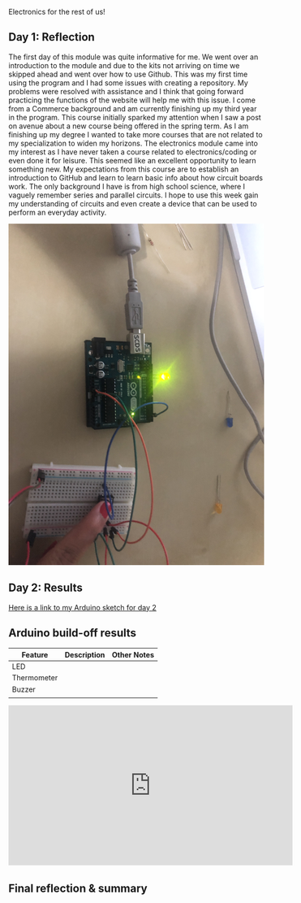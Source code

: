 Electronics for the rest of us!

## Day 1: Reflection


The first day of this module was quite informative for me. We went over an introduction to the module and due to the kits not arriving on time we skipped ahead and went over how to use Github. This was my first time using the program and I had some issues with creating a repository. My problems were resolved with assistance and I think that going forward practicing  the functions of the website will help me with this issue.  I come from a Commerce background  and am currently finishing up my third year in the program. This course initially sparked my attention when I saw a post on avenue about a new course being offered in the spring term. As I am finishing up my degree I wanted to take more courses that are not related to my specialization to widen my horizons. The electronics module came into my interest as I have never taken a course related to electronics/coding or even done it for leisure. This seemed like an excellent opportunity to learn something new. My expectations from this course are to establish an introduction to GitHub and learn to learn basic info about how circuit boards work. The only background I have is from high school science, where I vaguely remember series and parallel circuits. I hope to use this week gain my understanding of circuits and even create a device that can be used to perform an everyday activity. 
>


<!--
Inserting an image takes the form: 
![image alt text](url/to/photo "Logo Title Text")
See the following webpage for more information: https://github.com/adam-p/markdown-here/wiki/Markdown-Cheatsheet#images
Replace the elements below to insert your picture.
--> 
![LED Example](IMG_6017.JPG)

## Day 2: Results
<!--
Upload your fully-commented Arduino sketch from your final Day 2 build task--a thermometer connected to an RDB LED--into your GitHub repository.
Provide a short (~150 words) summary of your work on this circuit:
- How does your device work?
- What was challenging? 
- What worked? What didn't? 
- Be sure to link to your code (in your GitHub repository) in the text of your response.
-->
[Here is a link to my Arduino sketch for day 2](RGB_LED.ino)




## Arduino build-off results
<!--
Upload your fully-commented Arduino sketch from the final product of your Arduino build-off into the top-level of your module GitHub repository.
In ~300 words, provide a final device description and product pitch: 
- What does it do? Use a table (created in markdown) to list and describe the features. You can use the template provided below. 
- Describe briefly how it works.
- How could it be used in everyday life (or maybe just in rare cases)? 
- Be sure to link to your code (in your GitHub repository) in the text of your response.
- Include a snippet of code using the ``` ``` characters to display the code properly. 
Finally, record a short (30 second) video of a 'product pitch' for your device. 
- Upload the video to Youtube, and use the sample code below to embed your video.
-->


<!--
Below is a general markdown table template. 
You can find more information at these links: 
- https://github.com/adam-p/markdown-here/wiki/Markdown-Cheatsheet#tables

-->
| Feature | Description | Other Notes |
|---------|-------------|-------------|
| LED        |             |             |
| Thermometer        |             |             |
|  Buzzer       |             |             |
|         |             |             |


<!--
Below is an example of embedding a YouTube video in a markdown document for use in GitHub pages. 
Note that this video won't show when previewing the document in GitHub--it only works on the GitHub pages webpage. 
- Once your YouTube video is uploaded, right click and select ```<> Copy embed code```. 
- You can paste this code directly into your markdown document. 
- Note that you may want to adjust the width and height parameters to make it fit well in your webpage
-->

<iframe width="560" height="315" src="https://www.youtube.com/embed/u_WYz5-PUeE" frameborder="0" allow="accelerometer; autoplay; encrypted-media; gyroscope; picture-in-picture" allowfullscreen></iframe> 



## Final reflection & summary
<!--
In ~300 words:
- Summarize your experience in this module. What you learned, what you liked, what you found challenging.
- Reflect upon your learning and its relevance in your life.
-->
